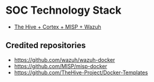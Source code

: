 # SOC Technology Stack

- [The Hive + Cortex + MISP + Wazuh](thehive-cortex-misp-wazuh)

## Credited repositories
- https://github.com/wazuh/wazuh-docker
- https://github.com/MISP/misp-docker
- https://github.com/TheHive-Project/Docker-Templates